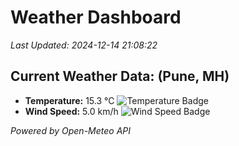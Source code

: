 
# Weather Dashboard

_Last Updated: 2024-12-14 21:08:22_

## Current Weather Data: (Pune, MH)
- **Temperature:** 15.3 °C ![Temperature Badge](https://img.shields.io/badge/Temperature-Low%20Temp-blue)
- **Wind Speed:** 5.0 km/h ![Wind Speed Badge](https://img.shields.io/badge/Wind%20Speed-Low%20Wind-blue)

*Powered by Open-Meteo API*
